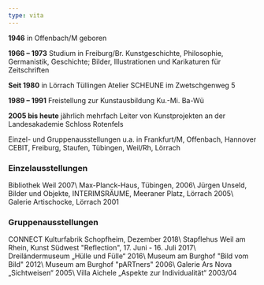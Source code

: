 ```yaml
---
type: vita
---
```

  
**1946** in Offenbach/M geboren

**1966 – 1973** Studium in Freiburg/Br.
Kunstgeschichte, Philosophie, Germanistik,
Geschichte; Bilder, Illustrationen und Karikaturen für Zeitschriften

**Seit 1980** in Lörrach Tüllingen
Atelier SCHEUNE im Zwetschgenweg 5

**1989 – 1991** Freistellung zur Kunstausbildung
Ku.-Mi. Ba-Wü

**2005 bis heute** jährlich mehrfach Leiter von Kunstprojekten an
der Landesakademie Schloss Rotenfels

Einzel- und Gruppenausstellungen u.a. in Frankfurt/M, Offenbach, Hannover CEBIT, Freiburg, Staufen, Tübingen, Weil/Rh, Lörrach

  
### Einzelausstellungen
Bibliothek Weil 2007\\
Max-Planck-Haus, Tübingen, 2006\\
Jürgen Unseld, Bilder und Objekte, INTERIMSRÄUME, Meeraner Platz, Lörrach 2005\\
Galerie Artischocke, Lörrach 2001


### Gruppenausstellungen
CONNECT Kulturfabrik Schopfheim, Dezember 2018\\
Stapflehus Weil am Rhein, Kunst Südwest "Reflection", 17. Juni - 16. Juli 2017\\
Dreiländermuseum „Hülle und Fülle“ 2016\\
Museum am Burghof "Bild vom Bild" 2012\\
Museum am Burghof "pARTners" 2006\\
Galerie Ars Nova „Sichtweisen“ 2005\\
Villa Aichele „Aspekte zur Individualität“ 2003/04
